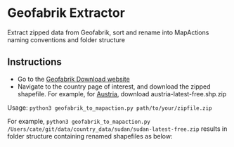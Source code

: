 # Geofabrik Extractor

Extract zipped data from Geofabrik, sort and rename into MapActions naming conventions and folder structure

## Instructions
- Go to the [Geofabrik Download website](https://download.geofabrik.de)
- Navigate to the country page of interest, and download the zipped shapefile. For example, for [Austria](https://download.geofabrik.de/europe/austria.html), download austria-latest-free.shp.zip

Usage: ``python3 geofabrik_to_mapaction.py path/to/your/zipfile.zip``

For example, ``python3 geofabrik_to_mapaction.py /Users/cate/git/data/country_data/sudan/sudan-latest-free.zip`` results in folder structure containing renamed shapefiles as below:

